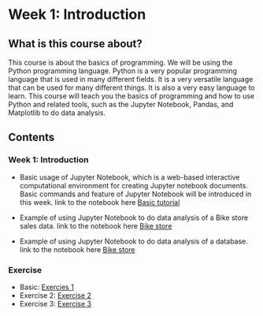 # Week 1: Introduction

## What is this course about?

This course is about the basics of programming. We will be using the Python programming language. Python is a very popular programming language that is used in many different fields. It is a very versatile language that can be used for many different things. It is also a very easy language to learn. This course will teach you the basics of programming and how to use Python and related tools, such as the Jupyter Notebook, Pandas, and Matplotlib to do data analysis.

## Contents

### Week 1: Introduction

- Basic usage of Jupyter Notebook, which is a web-based interactive computational environment for creating Jupyter notebook documents. Basic commands and feature of Jupyter Notebook will be introduced in this week. link to the notebook here [Basic tutorial](Tutorial.ipynb)

- Example of using Jupyter Notebook to do data analysis of a Bike store sales data. link to the notebook here [Bike store](Lecture_1.ipynb)

- Example of using Jupyter Notebook to do data analysis of a database. link to the notebook here [Bike store](Lecture_1.ipynb)

### Exercise 

- Basic: [Exercies 1](Exercise.ipynb)
- Exercise 2: [Exercise 2](Exercise_2.ipynb)
- Exercise 3: [Exercise 3](Exercise_3.ipynb)